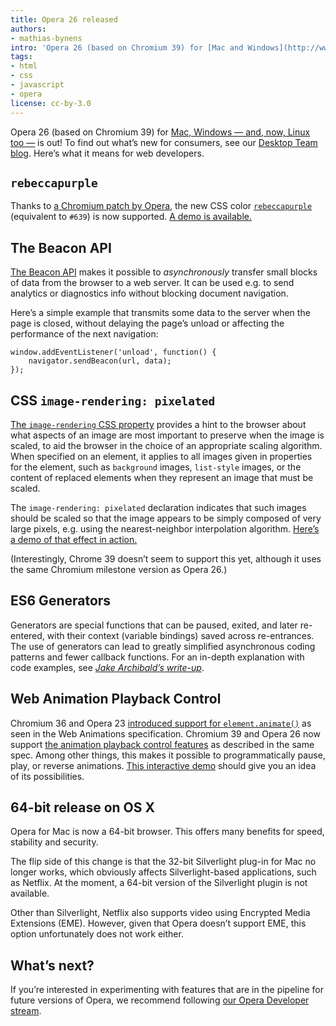 ```yaml
---
title: Opera 26 released
authors:
- mathias-bynens
intro: 'Opera 26 (based on Chromium 39) for [Mac and Windows](http://www.opera.com/computer) is out! To find out what’s new for consumers, see our [Desktop Team blog](http://blogs.opera.com/desktop/). Here’s what it means for web developers.'
tags:
- html
- css
- javascript
- opera
license: cc-by-3.0
---
```


Opera 26 (based on Chromium 39) for [Mac, Windows — and, now, Linux too —](http://www.opera.com/computer) is out! To find out what’s new for consumers, see our [Desktop Team blog](http://blogs.opera.com/desktop/2014/12/share-bookmarks-opera-computers/). Here’s what it means for web developers.

## `rebeccapurple`

Thanks to [a Chromium patch by Opera](https://src.chromium.org/viewvc/blink?view=revision&revision=179321), the new CSS color [`rebeccapurple`](http://dev.w3.org/csswg/css-color-4/#valdef-color-rebeccapurple) (equivalent to `#639`) is now supported. [A demo is available.](http://dabblet.com/gist/69fee57c26b73996b53f)

## The Beacon API

[The Beacon API](https://w3c.github.io/beacon/) makes it possible to _asynchronously_ transfer small blocks of data from the browser to a web server. It can be used e.g. to send analytics or diagnostics info without blocking document navigation.

Here’s a simple example that transmits some data to the server when the page is closed, without delaying the page’s unload or affecting the performance of the next navigation:

	window.addEventListener('unload', function() {
		navigator.sendBeacon(url, data);
	});

## CSS `image-rendering: pixelated`

[The `image-rendering` CSS property](http://dev.w3.org/csswg/css-images-3/#the-image-rendering) provides a hint to the browser about what aspects of an image are most important to preserve when the image is scaled, to aid the browser in the choice of an appropriate scaling algorithm. When specified on an element, it applies to all images given in properties for the element, such as `background` images, `list-style` images, or the content of replaced elements when they represent an image that must be scaled.

The `image-rendering: pixelated` declaration indicates that such images should be scaled so that the image appears to be simply composed of very large pixels, e.g. using the nearest-neighbor interpolation algorithm. [Here’s a demo of that effect in action.](http://jsfiddle.net/zda24/147/)

(Interestingly, Chrome 39 doesn’t seem to support this yet, although it uses the same Chromium milestone version as Opera 26.)

## ES6 Generators

Generators are special functions that can be paused, exited, and later re-entered, with their context (variable bindings) saved across re-entrances. The use of generators can lead to greatly simplified asynchronous coding patterns and fewer callback functions. For an in-depth explanation with code examples, see [_Jake Archibald’s write-up_](http://jakearchibald.com/2014/iterators-gonna-iterate/#generators).

## Web Animation Playback Control

Chromium 36 and Opera 23 [introduced support for `element.animate()`](https://dev.opera.com/blog/opera-23/#elementanimate) as seen in the Web Animations specification. Chromium 39 and Opera 26 now support [the animation playback control features](https://w3c.github.io/web-animations/#the-animationplayer-interface) as described in the same spec. Among other things, this makes it possible to programmatically pause, play, or reverse animations. [This interactive demo](https://web-animations.github.io/web-animations-demos/playback-control/) should give you an idea of its possibilities.

## 64-bit release on OS X

Opera for Mac is now a 64-bit browser. This offers many benefits for speed, stability and security.

The flip side of this change is that the 32-bit Silverlight plug-in for Mac no longer works, which obviously affects Silverlight-based applications, such as Netflix. At the moment, a 64-bit version of the Silverlight plugin is not available.

Other than Silverlight, Netflix also supports video using Encrypted Media Extensions (EME). However, given that Opera doesn’t support EME, this option unfortunately does not work either.

## What’s next?

If you’re interested in experimenting with features that are in the pipeline for future versions of Opera, we recommend following [our Opera Developer stream](http://www.opera.com/developer).
